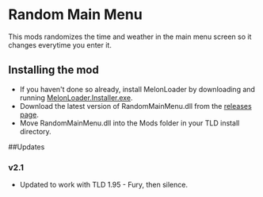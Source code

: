 ﻿# Random Main Menu
This mods randomizes the time and weather in the main menu screen so it changes everytime you enter it.

## Installing the mod
* If you haven't done so already, install MelonLoader by downloading and running [MelonLoader.Installer.exe](https://github.com/HerpDerpinstine/MelonLoader/releases/latest/download/MelonLoader.Installer.exe).
* Download the latest version of RandomMainMenu.dll from the [releases page](https://github.com/Xpazeman/tld-random-mainmenu/releases/latest).
* Move RandomMainMenu.dll into the Mods folder in your TLD install directory.

##Updates

### v2.1
* Updated to work with TLD 1.95 - Fury, then silence.